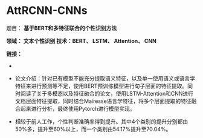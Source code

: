 # AttRCNN-CNNs
题目： **基于BERT和多特征联合的个性识别方法**

**领域： 文本个性识别  技术：BERT、 LSTM、 Attention、 CNN**

**链接：**

- 

- 论文介绍：针对已有模型不能充分提取语义特征，以及单一使用语义或语言学特征来进行预测等不足，使用BERT预训练模型进行句子层面的特征提取。同时阅读了关于多模态以及特征融合的论文，使用LSTM-Attention和CNN进行文档层面特征提取，同时结合Mairesse语言学特征，将多个层面提取的特征融合起来进行分析，最终使用Pytorch进行模型实现。

- 相较于前人工作，个性判断准确率得到提升。其中4个类别的提升分别都由50%多，提升至60%以上，而一个类别由54.17%提升至70.04%。


